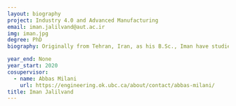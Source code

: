 ```yaml
---
layout: biography
project: Industry 4.0 and Advanced Manufacturing
email: iman.jalilvand@aut.ac.ir
img: iman.jpg
degree: PhD
biography: Originally from Tehran, Iran, as his B.Sc., Iman have studied mechanical engineering. Graduated ranking in the top 3 among more than 80 mechanical engineering students. So, he was honored with the title of exceptionally talented student by the Amirkabir University of Technology (AUT) admission office, which allowed him to get admitted directly to AUT (which ranks among the 3 best Iranian universities) to start studying Mechatronics as his M.Sc. During his M.Sc. studies, he selected “Structural Health Monitoring of oil Pipelines” as the theme of his research, which introduced him to the world of IoT and Machine Learning. Most recently, Iman started utilizing various sensors and IoT devices in small projects through different online courses in the field of Machine Learning and also was introduced to Digital Twin concept. That’s why, he chose to start a PhD in the field of Industry 4.0 and Advanced Manufacturing at University of British Columbia, which he hopes he can gain more experience specially in Data Science, since he will be collaborating with both research groups at Composites Research Network (CRN) and Data Analytics and Intelligent Systems (DAIS) Labs. During his free time, Iman enjoys mountain climbing and fishing and also snow sports, which he loves to experience them all in BC.

year_end: None
year_start: 2020
cosupervisor:
  - name: Abbas Milani
    url: https://engineering.ok.ubc.ca/about/contact/abbas-milani/
title: Iman Jalilvand
---
```

